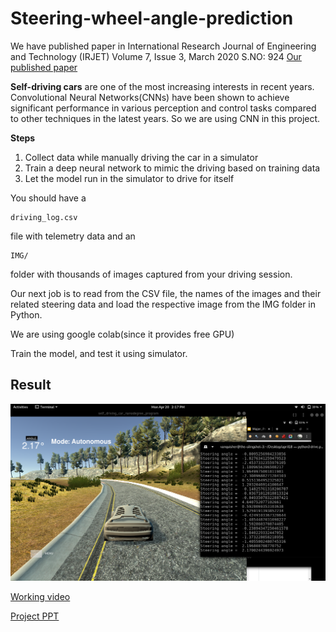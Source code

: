 # Steering-wheel-angle-prediction

We have published paper in International Research Journal of Engineering and Technology (IRJET) Volume 7, Issue 3, March 2020 S.NO: 924
[Our published paper](IRJET-V7I3924.pdf)

**Self-driving cars** are one of the most increasing interests in recent years.
Convolutional Neural Networks(CNNs) have been shown to achieve significant performance in various perception and control tasks compared to other techniques in the latest years. So we are using CNN in this project.

**Steps**
1. Collect data while manually driving the car in a simulator
2. Train a deep neural network to mimic the driving based on training data
3. Let the model run in the simulator to drive for itself

You should have a
```
driving_log.csv
```
file with telemetry data and an
```
IMG/
```
folder with thousands of images captured from your driving session.


Our next job is to read from the CSV file, the names of the images and their related steering data and load the respective image from the IMG folder in Python.

We are using google colab(since it provides free GPU)

Train the model, and test it using simulator.

## Result
![](images/output1.png)

[Working video](https://drive.google.com/drive/folders/1nxvC_Vx7nJBfdKb0mlQn_NVA56M42OEB?usp=sharing)

[Project PPT](Presentation.pdf)

